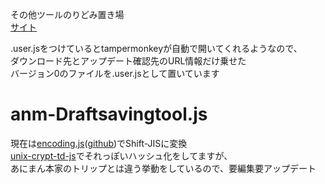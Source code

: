 その他ツールのりどみ置き場\
[サイト](https://animanman.github.io/test/other/)

.user.jsをつけているとtampermonkeyが自動で開いてくれるようなので、\
ダウンロード先とアップデート確認先のURL情報だけ乗せた\
バージョン0のファイルを.user.jsとして置いています

# anm-Draftsavingtool.js
現在は[encoding.js](https://www.npmjs.com/package/encoding-japanese)([github](https://github.com/polygonplanet/encoding.js))でShift-JISに変換\
[unix-crypt-td-js](https://www.npmjs.com/package/unix-crypt-td-js)でそれっぽいハッシュ化をしてますが、\
あにまん本家のトリップとは違う挙動をしているので、要編集要アップデート

